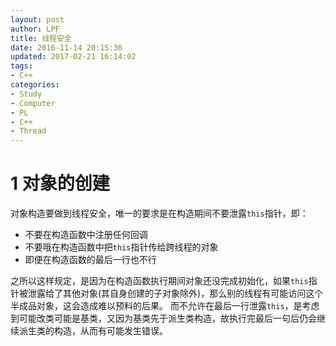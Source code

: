 ```yaml
---
layout: post
author: LPF
title: 线程安全
date: 2016-11-14 20:15:30
updated: 2017-02-21 16:14:02
tags:
- C++
categories:
- Study
- Computer
- PL
- C++
- Thread
---
```

# 1 对象的创建

对象构造要做到线程安全，唯一的要求是在构造期间不要泄露`this`指针，即：

- 不要在构造函数中注册任何回调
- 不要哦在构造函数中把`this`指针传给跨线程的对象
- 即便在构造函数的最后一行也不行

之所以这样规定，是因为在构造函数执行期间对象还没完成初始化，如果`this`指针被泄露给了其他对象(其自身创建的子对象除外)，那么别的线程有可能访问这个半成品对象，这会造成难以预料的后果。
而不允许在最后一行泄露`this`，是考虑到可能改类可能是基类，又因为基类先于派生类构造，故执行完最后一句后仍会继续派生类的构造，从而有可能发生错误。